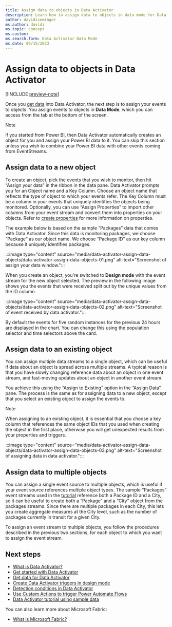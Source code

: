 ```yaml
---
title: Assign data to objects in Data Activator
description: Learn how to assign data to objects in data mode for Data Activator.
author: davidiseminger
ms.author: davidi
ms.topic: concept
ms.custom: 
ms.search.form: Data Activator Data Mode
ms.date: 09/15/2023
---
```


# Assign data to objects in Data Activator

[!INCLUDE [preview-note](../includes/preview-note.md)]

Once you [get data](data-activator-get-data.md) into Data Activator, the next step is to assign your events to objects. You assign events to objects in **Data Mode**, which you can access from the tab at the bottom of the screen. 

> [!NOTE]
> if you started from Power BI, then Data Activator automatically creates an object for you and assign your Power BI data to it. You can skip this section unless you wish to combine your Power BI data with other events coming from EventStreams.

## Assign data to a new object

To create an object, pick the events that you wish to monitor, then hit “Assign your data” in the ribbon in the data pane. Data Activator prompts you for an Object name and a Key Column. Choose an object name that reflects the type of object to which your events refer. The Key Column must be a column in your events that uniquely identifies the objects being monitored. Optionally, you can use “Assign Properties” to import other columns from your event stream and convert them into properties on your objects. Refer to [create properties](data-activator-create-triggers-design-mode.md#create-properties) for more information on properties.

The example below is based on the sample “Packages” data that comes with Data Activator. Since this data is monitoring packages, we choose “Package” as our object name. We choose “Package ID” as our key column
because it uniquely identifies packages.

:::image type="content" source="media/data-activator-assign-data-objects/data-activator-assign-data-objects-01.png" alt-text="Screenshot of assign your data window.":::

When you create an object, you're switched to **Design mode** with the event stream for the new object selected. The preview in the following image shows you the events that were received split out by the
unique values from the ID column.

:::image type="content" source="media/data-activator-assign-data-objects/data-activator-assign-data-objects-02.png" alt-text="Screenshot of event received by data activator.":::


By default the events for five random instances for the previous 24 hours are displayed in the chart. You can change this using the population selector and time selectors above the card.

## Assign data to an existing object

You can assign multiple data streams to a single object, which can be useful if data about an object is spread across multiple streams. A typical reason is that you have slowly changing reference
data about an object in one event stream, and fast-moving updates about an object in another event stream. 
 
You achieve this using the “Assign to Existing” option in the “Assign Data” pane. The process is the same as for assigning data to a new object, except that you select an existing object to assign the events to. 

> [!NOTE]
> When assigning to an existing object, it is essential that you choose a key column that references the same object IDs that you used when creating the object in the first place, otherwise you will get unexpected results from your properties and triggers.

:::image type="content" source="media/data-activator-assign-data-objects/data-activator-assign-data-objects-03.png" alt-text="Screenshot of assigning data in data activator.":::


## Assign data to multiple objects

You can assign a single event source to multiple objects, which is useful if your event source references multiple object types. The sample “Packages” event streams used in the [tutorial](data-activator-tutorial.md) reference both a Package ID and a City, so it can be useful to create both a “Package” and a “City” object from the packages streams. Since there are multiple packages in each City, this lets you create aggregate measures at the City level, such as the number of packages currently in transit for a given City.

To assign an event stream to multiple objects, you follow the procedures described in the previous two sections, for each object to which you want to assign the event stream.

## Next steps

* [What is Data Activator?](data-activator-introduction.md)
* [Get started with Data Activator](data-activator-get-started.md)
* [Get data for Data Activator](data-activator-get-data.md)
* [Create Data Activator triggers in design mode](data-activator-create-triggers-design-mode.md)
* [Detection conditions in Data Activator](data-activator-detection-conditions.md)
* [Use Custom Actions to trigger Power Automate Flows](data-activator-trigger-power-automate-flows.md)
* [Data Activator tutorial using sample data](data-activator-tutorial.md)

You can also learn more about Microsoft Fabric:

* [What is Microsoft Fabric?](../get-started/microsoft-fabric-overview.md)
